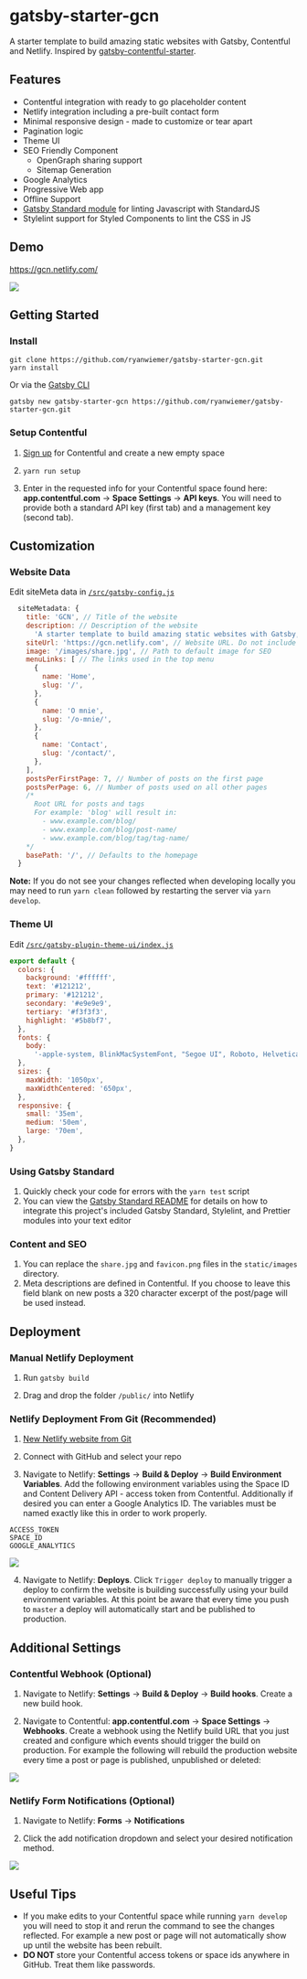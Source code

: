 # gatsby-starter-gcn

A starter template to build amazing static websites with Gatsby, Contentful and Netlify. Inspired by [gatsby-contentful-starter](https://github.com/contentful-userland/gatsby-contentful-starter).

## Features

- Contentful integration with ready to go placeholder content
- Netlify integration including a pre-built contact form
- Minimal responsive design - made to customize or tear apart
- Pagination logic
- Theme UI
- SEO Friendly Component
  - OpenGraph sharing support
  - Sitemap Generation
- Google Analytics
- Progressive Web app
- Offline Support
- [Gatsby Standard module](https://www.npmjs.com/package/eslint-config-gatsby-standard) for linting Javascript with StandardJS
- Stylelint support for Styled Components to lint the CSS in JS

## Demo

https://gcn.netlify.com/

![](screenshots/demo.jpg)

## Getting Started

### Install

```
git clone https://github.com/ryanwiemer/gatsby-starter-gcn.git
yarn install
```

Or via the [Gatsby CLI](https://www.npmjs.com/package/gatsby-cli)

```
gatsby new gatsby-starter-gcn https://github.com/ryanwiemer/gatsby-starter-gcn.git
```

### Setup Contentful

1.  [Sign up](https://www.contentful.com/sign-up/) for Contentful and create a new empty space

2.  `yarn run setup`

3.  Enter in the requested info for your Contentful space found here: **app.contentful.com** → **Space Settings** → **API keys**. You will need to provide both a standard API key (first tab) and a management key (second tab).

## Customization

### Website Data

Edit siteMeta data in [`/src/gatsby-config.js`](https://github.com/ryanwiemer/gatsby-starter-gcn/blob/master/src/gatsby-config.js)

```js
  siteMetadata: {
    title: 'GCN', // Title of the website
    description: // Description of the website
      'A starter template to build amazing static websites with Gatsby, Contentful and Netlify',
    siteUrl: 'https://gcn.netlify.com', // Website URL. Do not include trailing slash
    image: '/images/share.jpg', // Path to default image for SEO
    menuLinks: [ // The links used in the top menu
      {
        name: 'Home',
        slug: '/',
      },
      {
        name: 'O mnie',
        slug: '/o-mnie/',
      },
      {
        name: 'Contact',
        slug: '/contact/',
      },
    ],
    postsPerFirstPage: 7, // Number of posts on the first page
    postsPerPage: 6, // Number of posts used on all other pages
    /*
      Root URL for posts and tags
      For example: 'blog' will result in:
        - www.example.com/blog/
        - www.example.com/blog/post-name/
        - www.example.com/blog/tag/tag-name/
    */
    basePath: '/', // Defaults to the homepage
  }
```

**Note:** If you do not see your changes reflected when developing locally you may need to run `yarn clean` followed by restarting the server via `yarn develop`.

### Theme UI

Edit [`/src/gatsby-plugin-theme-ui/index.js`](https://github.com/ryanwiemer/gatsby-starter-gcn/blob/master/src/gatsby-plugin-them-ui/index.js)

```js
export default {
  colors: {
    background: '#ffffff',
    text: '#121212',
    primary: '#121212',
    secondary: '#e9e9e9',
    tertiary: '#f3f3f3',
    highlight: '#5b8bf7',
  },
  fonts: {
    body:
      '-apple-system, BlinkMacSystemFont, "Segoe UI", Roboto, Helvetica, Arial, sans-serif',
  },
  sizes: {
    maxWidth: '1050px',
    maxWidthCentered: '650px',
  },
  responsive: {
    small: '35em',
    medium: '50em',
    large: '70em',
  },
}
```

### Using Gatsby Standard

1.  Quickly check your code for errors with the `yarn test` script
2.  You can view the [Gatsby Standard README](https://github.com/brandonkal/eslint-config-gatsby-standard) for details on how to integrate this project's included Gatsby Standard, Stylelint, and Prettier modules into your text editor

### Content and SEO

1.  You can replace the `share.jpg` and `favicon.png` files in the `static/images` directory.
2.  Meta descriptions are defined in Contentful. If you choose to leave this field blank on new posts a 320 character excerpt of the post/page will be used instead.

## Deployment

### Manual Netlify Deployment

1.  Run `gatsby build`

2.  Drag and drop the folder `/public/` into Netlify

### Netlify Deployment From Git (Recommended)

1.  [New Netlify website from Git](https://app.netlify.com/start)

2.  Connect with GitHub and select your repo

3.  Navigate to Netlify: **Settings** → **Build & Deploy** → **Build Environment Variables**. Add the following environment variables using the Space ID and Content Delivery API - access token from Contentful. Additionally if desired you can enter a Google Analytics ID. The variables must be named exactly like this in order to work properly.

```
ACCESS_TOKEN
SPACE_ID
GOOGLE_ANALYTICS
```

![](screenshots/netlify-build-environment-variables.jpg)

4.  Navigate to Netlify: **Deploys**. Click `Trigger deploy` to manually trigger a deploy to confirm the website is building successfully using your build environment variables. At this point be aware that every time you push to `master` a deploy will automatically start and be published to production.

## Additional Settings

### Contentful Webhook (Optional)

1.  Navigate to Netlify:
    **Settings** → **Build & Deploy** → **Build hooks**.
    Create a new build hook.

2.  Navigate to Contentful:
    **app.contentful.com** → **Space Settings** → **Webhooks**. Create a webhook using the Netlify build URL that you just created
    and configure which events should trigger the build on production. For example the following will rebuild the production website every time a post or page is published, unpublished or deleted:

![](screenshots/contentful-webhook-selected-events.jpg)

### Netlify Form Notifications (Optional)

1.  Navigate to Netlify:
    **Forms** → **Notifications**

2.  Click the add notification dropdown and select your desired notification method.

![](screenshots/netlify-form-notifcations.jpg)

## Useful Tips

- If you make edits to your Contentful space while running `yarn develop` you will need to stop it and rerun the command to see the changes reflected. For example a new post or page will not automatically show up until the website has been rebuilt.
- **DO NOT** store your Contentful access tokens or space ids anywhere in GitHub. Treat them like passwords.

